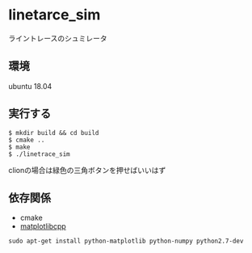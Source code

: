 # linetarce_sim
ライントレースのシュミレータ

## 環境
ubuntu 18.04

## 実行する
```
$ mkdir build && cd build
$ cmake ..
$ make
$ ./linetrace_sim
```

clionの場合は緑色の三角ボタンを押せばいいはず

## 依存関係
- cmake
- [matplotlibcpp](https://github.com/lava/matplotlib-cpp)

`sudo apt-get install python-matplotlib python-numpy python2.7-dev`